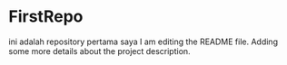 # FirstRepo
ini adalah repository pertama saya
I am editing the README file. Adding some more details about the project description.
